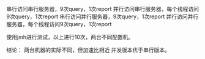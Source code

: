 
串行访问串行服务器，9次query，1次report
并行访问串行服务器，每个线程访问9次query，1次report
串行访问并行服务器，9次query，1次report
并行访问并行服务器，每个线程访问9次query，1次report

使用jmh进行测试，以上进行10次，两台不同配置机。

结论：
两台机器的实际不同，但加速比相近
并发版本优于串行版本。